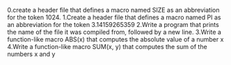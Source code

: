 0.create a header file that defines a macro named SIZE as an abbreviation for the token 1024.
1.Create a header file that defines a macro named PI as an abbreviation for the token 3.14159265359
2.Write a program that prints the name of the file it was compiled from, followed by a new line.
3.Write a function-like macro ABS(x) that computes the absolute value of a number x
4.Write a function-like macro SUM(x, y) that computes the sum of the numbers x and y
